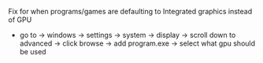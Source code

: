 Fix for when programs/games are defaulting to Integrated graphics instead of GPU
- go to -> windows -> settings -> system -> display -> scroll down to advanced -> click browse -> add program.exe -> select what gpu should be used
